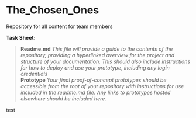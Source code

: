 # The_Chosen_Ones
Repository for all content for team members


**Task Sheet:**
>**Readme.md**
>*This file will provide a guide to the contents of the repository, providing a hyperlinked overview for the project and structure of your documentation. This should also include instructions for how to deploy and use your prototype, including any login credentials*  
> **Prototype**
>*Your final proof-of-concept prototypes should be accessible from the root of your repository
with instructions for use included in the readme.md file. Any links to prototypes hosted
elsewhere should be included here.*

test
